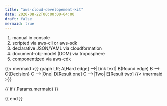 ```yaml
---
title: "aws-cloud-developement-kit"
date: 2020-08-22T00:00:00-04:00
draft: false 
mermaid: true
---
```

1. manual in console
2. scripted via aws-cli or aws-sdk
3. declarative JSON/YAML via cloudformation
4. document-obj-model (DOM) via troposphere
5. componentized via aws-cdk 

{{< mermaid >}}
graph LR;
    A[Hard edge] -->|Link text| B(Round edge)
    B --> C{Decision}
    C -->|One| D[Result one]
    C -->|Two| E[Result two]
{{< /mermaid >}}

{{ if (.Params.mermaid) }}
<!-- MermaidJS support -->
<script async src="https://unpkg.com/mermaid@8.2.3/dist/mermaid.min.js"></script>
{{ end }}


